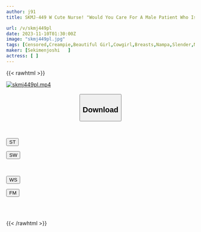 ```yaml
---
author: j91
title: SKMJ-449 W Cute Nurse! "Would You Care For A Male Patient Who Is Suffering From Ejaculation Dysfunction?" Comfortable Treatment For Delayed Ejaculation That Cannot Ejaculate Without Masturbation//An Angel In A Double White Coat Will Serve You In A Harem//He Will Recover Well I Got So Excited By The Erect Cock That Was Coming Towards Me That I Started Ejaculation Treatment In The Vagina! ? 2

url: /v/skmj449pl
date: 2023-11-10T01:30:00Z
image: "skmj449pl.jpg"
tags: [Censored,Creampie,Beautiful Girl,Cowgirl,Breasts,Nampa,Slender,Nurse	 ]
maker: [Sekimenjoshi   ]
actress: [ ]
---
```



{{< rawhtml >}}

<div class="video" data-videoid="dZoXOKbXeoTkqpj">
    <a href="javascript:;">
        <img src="https://my.j91.asia/v/skmj449pl/skmj449pl.jpg" width="WIDTH" height="HEIGHT" alt="skmj449pl.mp4" loading="lazy">
    </a>
</div>

<script type="text/javascript" src="https://j91.asia/asset/on-demand-st.js"></script>

<br>
  <link rel="stylesheet" href="https://j91.asia/asset/bs5.css">
  
  <center>
  <button class="btn btn-primary" type="button" data-bs-toggle="collapse" data-bs-target=".multi-collapse" aria-expanded="false" aria-controls="multiCollapseExample1 multiCollapseExample2"><h2>Download</h2></button></center>
</p>
<div class="row">
  <div class="col">
    <div class="collapse multi-collapse" id="multiCollapseExample1">
      <div class="card card-body">
	      	      <br>
<div class="buttons">  
<p><a href="https://streamtape.to/v/dZoXOKbXeoTkqpj" target="_blank"><button class="btn-hover color-3"><i class="fa fa-download"></i> ST</button></a></p>
<p><a href="https://sfastwish.com/z09a5ic8djp8" target="_blank"><button class="btn-hover color-2"><i class="fa fa-download"></i> SW</button></a></p></div>
    </div>
  </div>
</div>
  <div class="col">
    <div class="collapse multi-collapse" id="multiCollapseExample2">
      <div class="card card-body">
	      <br>
<div class="buttons">
<p><a href="https://wolfstream.tv/xk183umloiyb" target="_blank"><button class="btn-hover color-9"><i class="fa fa-download"></i> WS</button></a></p>
<p><a href="https://filemoon.sx/d/ibq275jksil1" target="_blank"><button class="btn-hover color-8"><i class="fa fa-download"></i> FM</button></a></p></div>
<br><br>
      </div>
    </div>
  </div>
</div>

{{< /rawhtml >}}
